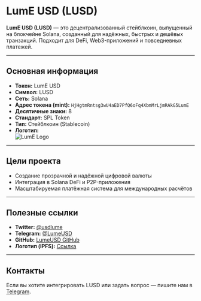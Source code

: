 # LumE USD (LUSD)

**LumE USD (LUSD)** — это децентрализованный стейблкоин, выпущенный на блокчейне Solana, созданный для надёжных, быстрых и дешёвых транзакций. Подходит для DeFi, Web3-приложений и повседневных платежей.

---

## Основная информация

- **Токен:** LumE USD  
- **Символ:** LUSD  
- **Сеть:** Solana  
- **Адрес токена (mint):** `HjHgtmRntsg3wU4aED7PfQ6oFq4XbmMrLjmRAkG5LumE`  
- **Десятичные знаки:** 8  
- **Стандарт:** SPL Token  
- **Тип:** Стейблкоин (Stablecoin)  
- **Логотип:**  
  ![LumE Logo](https://gateway.pinata.cloud/ipfs/bafybeifqn76mz2ctuzludo6uv4v5wm76zjc6oinfg7ez2sqpuk5ig6rzaa)

---

## Цели проекта

- Создание прозрачной и надёжной цифровой валюты
- Интеграция в Solana DeFi и P2P-приложения
- Масштабируемая платёжная система для международных расчётов

---

## Полезные ссылки

- **Twitter:** [@usdlume](https://x.com/usdlume?s=21)  
- **Telegram:** [@LumeUSD](https://t.me/LumeUSD)  
- **GitHub:** [LumeUSD GitHub](https://github.com/LumeUSD)  
- **Логотип (IPFS):** [Ссылка](https://gateway.pinata.cloud/ipfs/bafybeifqn76mz2ctuzludo6uv4v5wm76zjc6oinfg7ez2sqpuk5ig6rzaa)

---

## Контакты

Если вы хотите интегрировать LUSD или задать вопрос — пишите нам в [Telegram](https://t.me/LumeUSD).
